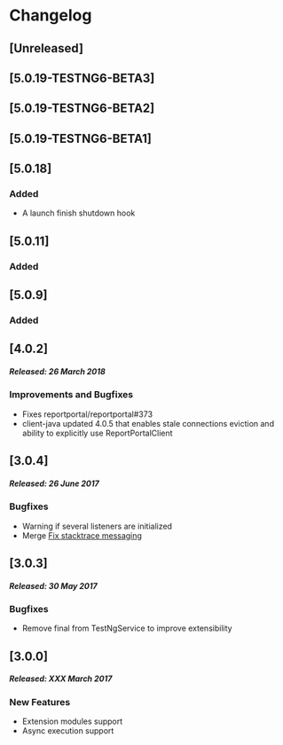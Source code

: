 # Changelog

## [Unreleased]

## [5.0.19-TESTNG6-BETA3]

## [5.0.19-TESTNG6-BETA2]

## [5.0.19-TESTNG6-BETA1]

## [5.0.18]
### Added
* A launch finish shutdown hook 

## [5.0.11]
### Added

## [5.0.9]
### Added

## [4.0.2]
##### Released: 26 March 2018

### Improvements and Bugfixes

* Fixes reportportal/reportportal#373
* client-java updated 4.0.5 that enables stale connections eviction and ability to explicitly use ReportPortalClient

## [3.0.4]
##### Released: 26 June 2017

### Bugfixes

* Warning if several listeners are initialized
* Merge [Fix stacktrace messaging](https://github.com/reportportal/agent-java-testNG/pull/10)

## [3.0.3]
##### Released: 30 May 2017

### Bugfixes

* Remove final from TestNgService to improve extensibility

## [3.0.0]
##### Released: XXX March 2017

### New Features

* Extension modules support
* Async execution support

